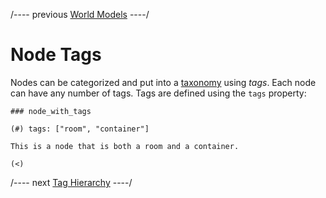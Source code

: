 
/---- previous
[World Models](world-models.md)
----/

# Node Tags

Nodes can be categorized and put into a
[taxonomy](https://en.wikipedia.org/wiki/Taxonomy) using *tags*. Each node can
have any number of tags. Tags are defined using the `tags` property:

```toothrot
### node_with_tags

(#) tags: ["room", "container"]

This is a node that is both a room and a container.

(<)
```



/---- next
[Tag Hierarchy](tag-hierarchy.md)
----/
